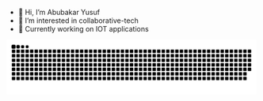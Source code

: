 - 👋 Hi, I’m Abubakar Yusuf
- 👀 I’m interested in collaborative-tech
- 🌱 Currently working on IOT applications

<picture>
  <source media="(prefers-color-scheme: dark)" srcset="https://raw.githubusercontent.com/fatherofcamels/fatherofcamels/output/github-contribution-grid-snake-dark.svg">
  <source media="(prefers-color-scheme: light)" srcset="https://raw.githubusercontent.com/fatherofcamels/fatherofcamels/output/github-contribution-grid-snake.svg">
  <img alt="github contribution grid snake animation" src="https://raw.githubusercontent.com/platane/platane/output/github-contribution-grid-snake.svg">
</picture>


<!---
fatherofcamels/fatherofcamels is a ✨ special ✨ repository because its `README.md` (this file) appears on your GitHub profile.
You can click the Preview link to take a look at your changes.
--->
